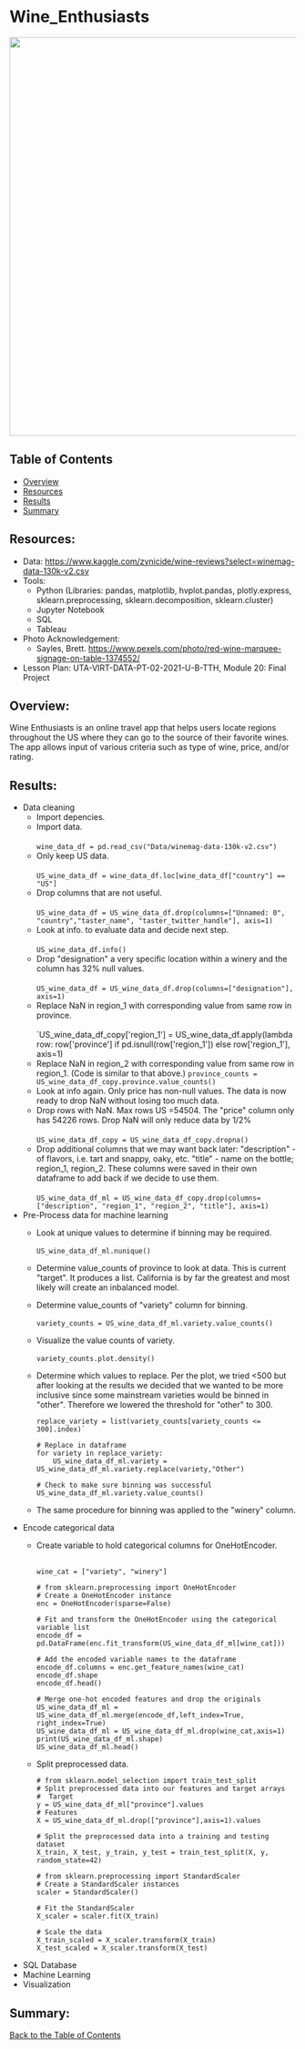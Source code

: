 # Wine_Enthusiasts

<p align="center">
  <img src="Images/pexels-brett-sayles-1374552.jpg" width="700">
</p>

## Table of Contents
* [Overview](https://github.com/rkaysen63/Wine_Enthusiasts/blob/master/README.md#overview)
* [Resources](https://github.com/rkaysen63/Wine_Enthusiasts/blob/master/README.md#resources)
* [Results](https://github.com/rkaysen63/Wine_Enthusiasts/blob/master/README.md#results)
* [Summary](https://github.com/rkaysen63/Wine_Enthusiasts/blob/master/README.md#summary)

## Resources:    
* Data: https://www.kaggle.com/zynicide/wine-reviews?select=winemag-data-130k-v2.csv
* Tools: 
  * Python (Libraries: pandas, matplotlib, hvplot.pandas, plotly.express, sklearn.preprocessing, sklearn.decomposition, sklearn.cluster)
  * Jupyter Notebook
  * SQL
  * Tableau
* Photo Acknowledgement:
  * Sayles, Brett. https://www.pexels.com/photo/red-wine-marquee-signage-on-table-1374552/
* Lesson Plan: UTA-VIRT-DATA-PT-02-2021-U-B-TTH, Module 20: Final Project

## Overview: 
Wine Enthusiasts is an online travel app that helps users locate regions throughout the US where they can go to the source of their favorite wines.  The app allows input of various criteria such as type of wine, price, and/or rating.  

## Results:
* Data cleaning
  * Import depencies.
  * Import data. <br><br/>
    `wine_data_df = pd.read_csv("Data/winemag-data-130k-v2.csv")`
  * Only keep US data. <br><br/>
    `US_wine_data_df = wine_data_df.loc[wine_data_df["country"] == "US"]`
  * Drop columns that are not useful. <br><br/>
    `US_wine_data_df = US_wine_data_df.drop(columns=["Unnamed: 0", "country","taster_name", "taster_twitter_handle"], axis=1)`
  * Look at info. to evaluate data and decide next step. <br><br/>
    `US_wine_data_df.info()`
  * Drop "designation" a very specific location within a winery and the column has 32% null values.<br><br/>
    `US_wine_data_df = US_wine_data_df.drop(columns=["designation"], axis=1)`
  * Replace NaN in region_1 with corresponding value from same row in province. <br><br/>
    `US_wine_data_df_copy['region_1'] = US_wine_data_df.apply(lambda row: row['province'] if pd.isnull(row['region_1']) else row['region_1'], axis=1)
  * Replace NaN in region_2 with corresponding value from same row in region_1. (Code is similar to that above.)
    `province_counts = US_wine_data_df_copy.province.value_counts()`
  * Look at info again.  Only price has non-null values.  The data is now ready to drop NaN without losing too much data.
  * Drop rows with NaN.  Max rows US =54504. The "price" column only has 54226 rows.  Drop NaN will only reduce data by 1/2% <br><br/>
    `US_wine_data_df_copy = US_wine_data_df_copy.dropna()`
  * Drop additional columns that we may want back later: "description" - of flavors, i.e. tart and snappy, oaky, etc. "title" - name on the bottle; region_1, region_2.  These columns were saved in their own dataframe to add back if we decide to use them.<br><br/>
    `US_wine_data_df_ml = US_wine_data_df_copy.drop(columns=["description", "region_1", "region_2", "title"], axis=1)`
* Pre-Process data for machine learning
  * Look at unique values to determine if binning may be required.<br><br/>
    `US_wine_data_df_ml.nunique()`
  * Determine value_counts of province to look at data.  This is current "target".  It produces a list.  California is by far the greatest and most likely will create an inbalanced model.
  * Determine value_counts of "variety" column for binning. <br><br/>
    `variety_counts = US_wine_data_df_ml.variety.value_counts()`
  * Visualize the value counts of variety. <br><br/>
    `variety_counts.plot.density()`
  * Determine which values to replace.  Per the plot, we tried <500 but after looking at the results we decided that we wanted to be more inclusive since some mainstream varieties would be binned in "other".  Therefore we lowered the threshold for "other" to 300.

        replace_variety = list(variety_counts[variety_counts <= 300].index)`

        # Replace in dataframe
        for variety in replace_variety:
            US_wine_data_df_ml.variety = US_wine_data_df_ml.variety.replace(variety,"Other")

        # Check to make sure binning was successful
        US_wine_data_df_ml.variety.value_counts()
  * The same procedure for binning was applied to the "winery" column.
* Encode categorical data
  * Create variable to hold categorical columns for OneHotEncoder.<br><br/>
  
        wine_cat = ["variety", "winery"]

        # from sklearn.preprocessing import OneHotEncoder
        # Create a OneHotEncoder instance
        enc = OneHotEncoder(sparse=False)

        # Fit and transform the OneHotEncoder using the categorical variable list
        encode_df = pd.DataFrame(enc.fit_transform(US_wine_data_df_ml[wine_cat]))

        # Add the encoded variable names to the dataframe
        encode_df.columns = enc.get_feature_names(wine_cat)
        encode_df.shape
        encode_df.head()

        # Merge one-hot encoded features and drop the originals
        US_wine_data_df_ml = US_wine_data_df_ml.merge(encode_df,left_index=True, right_index=True)
        US_wine_data_df_ml = US_wine_data_df_ml.drop(wine_cat,axis=1)
        print(US_wine_data_df_ml.shape)
        US_wine_data_df_ml.head()

  * Split preprocessed data.

        # from sklearn.model_selection import train_test_split
        # Split preprocessed data into our features and target arrays
        #  Target
        y = US_wine_data_df_ml["province"].values
        # Features
        X = US_wine_data_df_ml.drop(["province"],axis=1).values

        # Split the preprocessed data into a training and testing dataset
        X_train, X_test, y_train, y_test = train_test_split(X, y, random_state=42)

        # from sklearn.preprocessing import StandardScaler
        # Create a StandardScaler instances
        scaler = StandardScaler()

        # Fit the StandardScaler
        X_scaler = scaler.fit(X_train)

        # Scale the data
        X_train_scaled = X_scaler.transform(X_train)
        X_test_scaled = X_scaler.transform(X_test)


* SQL Database
* Machine Learning
* Visualization

## Summary:

[Back to the Table of Contents](https://github.com/rkaysen63/Wine_Enthusiasts/blob/master/README.md#table-of-contents)

